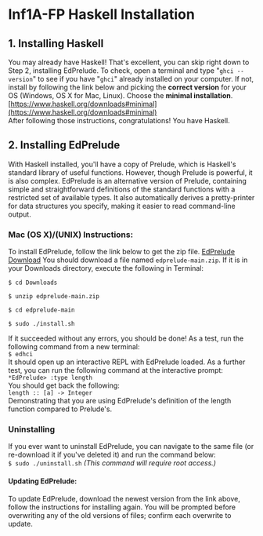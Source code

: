 # Inf1A-FP Haskell Installation

## 1. Installing Haskell
You may already have Haskell! That's excellent, you can skip right down to Step 2, installing EdPrelude. To check, open a terminal and type "`ghci --version`" to see if you have "`ghci`" already installed on your computer. If not, install by following the link below and picking the **correct version** for your OS (Windows, OS X for Mac, Linux). Choose the **minimal installation**.  
[https://www.haskell.org/downloads#minimal](https://www.haskell.org/downloads#minimal)  
After following those instructions, congratulations! You have Haskell.

## 2. Installing EdPrelude
With Haskell installed, you'll have a copy of Prelude, which is Haskell's standard library of useful functions. However, though Prelude is powerful, it is also complex. EdPrelude is an alternative version of Prelude, containing simple and straightforward definitions of the standard functions with a restricted set of available types. It also automatically derives a pretty-printer for data structures you specify, making it easier to read command-line output.

### Mac (OS X)/(UNIX) Instructions:
To install EdPrelude, follow the link below to get the zip file. 
[EdPrelude Download](https://github.com/wadler/edprelude/archive/refs/heads/main.zip) 
You should download a file named `edprelude-main.zip`. If it is in your Downloads directory, execute the following in Terminal:

`$ cd Downloads` 

`$ unzip edprelude-main.zip` 

`$ cd edprelude-main` 

`$ sudo ./install.sh` 

If it succeeded without any errors, you should be done! As a test, run the following command from a new terminal:  
`$ edhci`  
It should open up an interactive REPL with EdPrelude loaded. As a further test, you can run the following command at the interactive prompt:  
`*EdPrelude> :type length`  
You should get back the following:  
`length :: [a] -> Integer`  
Demonstrating that you are using EdPrelude's definition of the length function compared to Prelude's.

### Uninstalling
If you ever want to uninstall EdPrelude, you can navigate to the same file (or re-download it if you've deleted it) and run the command below:  
`$ sudo ./uninstall.sh` *(This command will require root access.)* 

#### Updating EdPrelude:
To update EdPrelude, download the newest version from the link above, follow the instructions for installing again. You will be prompted before overwriting any of the old versions of files; confirm each overwrite to update.
